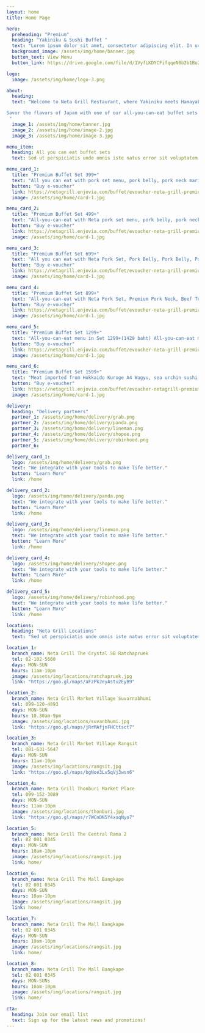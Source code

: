 ```yaml
---
layout: home
title: Home Page

hero:
  preheading: "Premium"
  heading: "Yakiniku & Sushi Buffet "
  text: "Lorem ipsum dolor sit amet, consectetur adipiscing elit. In urna lectus, mattis non accumsan in, tempor dictum neque."
  background_image: /assets/img/home/banner.jpg
  button_text: View Menu
  button_link: https://drive.google.com/file/d/1VyfLKDYCFifqqeN8b2b1Bu2ROrEh0MH9/view

logo:
  image: /assets/img/home/logo-3.png

about:
  heading: 
  text: "Welcome to Neta Grill Restaurant, where Yakiniku meets Hamayaki! The perfect combination of premium Japanese imported meats and seafood. Experience melt in the mouth wagyu and fresh lobster cooked to perfection on our charcoal-grills. 

Savor the flavors of Japan with one of our all-you-can-eat buffet sets starting at 499+. With 100 menu items to choose from, there is something for everyone at Neta Grill. Come and experience authentic Japanese cuisine at its finest.
 "
  image_1: /assets/img/home/banner.jpg
  image_2: /assets/img/home/image-2.jpg
  image_3: /assets/img/home/image-3.jpg

menu_item:
  heading: All you can eat buffet sets
  text: Sed ut perspiciatis unde omnis iste natus error sit voluptatem accusantium doloremque laudantium, totam rem aperiam.

menu_card_1:
  title: "Premium Buffet Set 399+"
  text: "All you can eat with pork set menu, pork belly, pork neck marinated in miso sauce Marinated Pork with Korean Sauce Bacon Wrapped Golden Needle Mushroom Sweet Egg Sashimi Truffle poached eggs, garlic rice, tomato sauce fries, fried neta chicken, fried salmon skins, mixed vegetable set."
  button: "Buy e-voucher"
  link: https://netagrill.enjovia.com/buffet/evoucher-neta-grill-premium-buffet-set-499-636-
  image: /assets/img/home/card-1.jpg

menu_card_2:
  title: "Premium Buffet Set 499+"
  text: "All-you-can-eat with Neta pork set menu, pork belly, pork neck, topped with Mala Sod, Bacon, Aussie beef, golden needle mushroom, or beef. Grilled Fresh Salmon, Cheese Prawns, Squid Pierced, Salmon Garlic Fried Rice, Jumog Babs, Potato Chips with Cheese Sauce Crispy Neta Chicken Wings Spicy Drunken Spaghetti with Bacon Salmon Sushi, Cheese Shrimp Sushi, Bacon Sushi Australian Beef Sushi"
  button: "Buy e-voucher"
  link: https://netagrill.enjovia.com/buffet/evoucher-neta-grill-premium-buffet-set-399-526-
  image: /assets/img/home/card-1.jpg

menu_card_3:
  title: "Premium Buffet Set 699+"
  text: "All you can eat with Neta Pork Set, Pork Belly, Pork Belly, Pork Belly with Premium Korean Sauce, Beef Tongue, Waki Sirloin Squid, scallops, scallops, river prawns, fresh crayfish, salmon with teriyaki sauce, salmon sashimi, Thai oyster salad, mozzarella cheese."
  button: "Buy e-voucher"
  link: https://netagrill.enjovia.com/buffet/evoucher-neta-grill-premium-buffet-set-699-856-
  image: /assets/img/home/card-1.jpg

menu_card_4:
  title: "Premium Buffet Set 899+"
  text: "All-you-can-eat with Neta Pork Set, Premium Pork Neck, Beef Tongue, Premium Neta Mixed Seafood Set Crab, Korean oyster, bone marrow, graded karubi beef, Korean pickled set, river prawn sushi, salmon sashimi, yuzu, ponzu, peony shrimp sushi, eel top, wagyu sushi, A3 top eel."
  button: "Buy e-voucher"
  link: https://netagrill.enjovia.com/buffet/evoucher-neta-grill-premium-buffet-899
  image: /assets/img/home/card-1.jpg

menu_card_5:
  title: "Premium Buffet Set 1299+"
  text: "All-you-can-eat menu in Set 1299+(1429 baht) All-you-can-eat menu Greenland Snow Fish Hokkaido Scallop Spicy Pickled Peony Prawns Special selection of meat set Wagyu Jumbo Beef Special Selected Tenderloin Special rib eye, topped with niku sauce, Eel Sushi Premium Wagyu Roll."
  button: "Buy e-voucher"
  link: https://netagrill.enjovia.com/buffet/evoucher-neta-grill-premium-buffet-set-1299-1429-
  image: /assets/img/home/card-1.jpg

menu_card_6:
  title: "Premium Buffet Set 1599+"
  text: "Meat imported from Hokkaido Kuroge A4 Wagyu, sea urchin sushi, Otoro sushi, Omakase sashimi set and River Prawn, Sea Crab, Blue Crab, Crayfish, Japanese Oyster, Eel Sushi, Salmon Roe Sushi, Scallop Sushi."
  button: "Buy e-voucher"
  link: https://netagrill.enjovia.com/buffet/evoucher-netagrill-premium-buffet-set-1599-1759
  image: /assets/img/home/card-1.jpg

delivery:
  heading: "Delivery partners"
  partner_1: /assets/img/home/delivery/grab.png
  partner_2: /assets/img/home/delivery/panda.png
  partner_3: /assets/img/home/delivery/lineman.png
  partner_4: /assets/img/home/delivery/shopee.png
  partner_5: /assets/img/home/delivery/robinhood.png
  partner_6:

delivery_card_1:
  logo: /assets/img/home/delivery/grab.png
  text: "We integrate with your tools to make life better."
  button: "Learn More"
  link: /home

delivery_card_2:
  logo: /assets/img/home/delivery/panda.png
  text: "We integrate with your tools to make life better."
  button: "Learn More"
  link: /home

delivery_card_3:
  logo: /assets/img/home/delivery/lineman.png
  text: "We integrate with your tools to make life better."
  button: "Learn More"
  link: /home

delivery_card_4:
  logo: /assets/img/home/delivery/shopee.png
  text: "We integrate with your tools to make life better."
  button: "Learn More"
  link: /home

delivery_card_5:
  logo: /assets/img/home/delivery/robinhood.png
  text: "We integrate with your tools to make life better."
  button: "Learn More"
  link: /home

locations:
  heading: "Neta Grill Locations"
  text: "Sed ut perspiciatis unde omnis iste natus error sit voluptatem accusantium doloremque laudantium, totam rem aperiam."

location_1:
  branch_name: Neta​ Grill​ The Crystal SB Ratchapruek
  tel: 02-102-5660
  days: MON-SUN
  hours: 11am-10pm
  image: /assets/img/locations/ratchapruek.jpg
  link: "https://goo.gl/maps/aFzPk2eyAstu2EyB9"

location_2:
  branch_name: Neta Grill Market Village Suvarnabhumi
  tel: 099-120-4893
  days: MON-SUN
  hours: 10.30am-9pm
  image: /assets/img/locations/suvanbhumi.jpg
  link: "https://goo.gl/maps/jRrMAfjnFHCttsct7"

location_3:
  branch_name: Neta Grill Market Village Rangsit
  tel: 081-631-5647
  days: MON-SUN
  hours: 11am-10pm
  image: /assets/img/locations/rangsit.jpg
  link: "https://goo.gl/maps/bgNoe3Lv5qVj3wsn6"

location_4:
  branch_name: Neta Grill Thonburi Market Place
  tel: 099-152-3089
  days: MON-SUN
  hours: 11am-10pm
  image: /assets/img/locations/thonburi.jpg
  link: "https://goo.gl/maps/r7WCnDN5Y4xaqNyo7"

location_5:
  branch_name: Neta Grill The Central Rama 2
  tel: 02 001 0345
  days: MON-SUN
  hours: 10am-10pm
  image: /assets/img/locations/rangsit.jpg
  link: home/

location_6:
  branch_name: Neta Grill The Mall Bangkape
  tel: 02 001 0345
  days: MON-SUN
  hours: 10am-10pm
  image: /assets/img/locations/rangsit.jpg
  link: home/

location_7:
  branch_name: Neta Grill The Mall Bangkape
  tel: 02 001 0345
  days: MON-SUN
  hours: 10am-10pm
  image: /assets/img/locations/rangsit.jpg
  link: home/

location_8:
  branch_name: Neta Grill The Mall Bangkape
  tel: 02 001 0345
  days: MON-SUNs
  hours: 10am-10pm
  image: /assets/img/locations/rangsit.jpg
  link: home/

cta:
  heading: Join our email list
  text: Sign up for the latest news and promotions!
---
```

